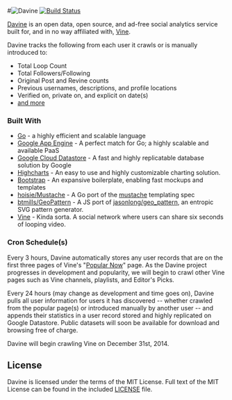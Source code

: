 #![Davine](https://raw.githubusercontent.com/AustinDizzy/davine-share/master/assets/Davine-text-render.png "Davine - Plant your vines, we'll watch them grow.") 
[![Build Status](https://travis-ci.org/AustinDizzy/davine.svg)](https://travis-ci.org/AustinDizzy/davine)


[Davine](//davine.co) is an open data, open source, and ad-free social analytics service built for, and in no way affiliated with, [Vine](https://vine.co).


Davine tracks the following from each user it crawls or is manually introduced to:
  - Total Loop Count
  - Total Followers/Following
  - Original Post and Revine counts
  - Previous usernames, descriptions, and profile locations
  - Verified on, private on, and explicit on date(s)
  - [and more](app/types.go)

### Built With
  - [Go](http://golang.org) - a highly efficient and scalable language
  - [Google App Engine](https://cloud.google.com/appengine) - A perfect match for Go; a highly scalable and available PaaS
  - [Google Cloud Datastore](https://cloud.google.com/datastore/) - A fast and highly replicatable database solution by Google
  - [Highcharts](http://highcharts.com) - An easy to use and highly customizable charting solution.
  - [Bootstrap](http://getbootstrap.com) - An expansive boilerplate, enabling fast mockups and templates
  - [hoisie/Mustache](https://github.com/hoisie/mustache) - A Go port of the [mustache](http://mustache.github.io) templating spec
  - [btmills/GeoPattern](https://github.com/btmills/geopattern) - A JS port of [jasonlong/geo_pattern](https://github.com/jasonlong/geo_pattern), an entropic SVG pattern generator.
  - [Vine](https://vine.co) - Kinda sorta. A social network where users can share six seconds of looping video.

### Cron Schedule(s)

Every 3 hours, Davine automatically stores any user records that are on the first three pages of Vine's "[Popular Now](https://vine.co/popular-now)" page. As the Davine project progresses in development and popularity, we will begin to crawl other Vine pages such as Vine channels, playlists, and Editor's Picks.

Every 24 hours (may change as development and time goes on), Davine pulls all user information for users it has discovered -- whether crawled from the popular page(s) or introduced manually by another user -- and appends their statistics in a user record stored and highly replicated on Google Datastore. Public datasets will soon be available for download and browsing free of charge.

Davine will begin crawling Vine on December 31st, 2014.

License
----

Davine is licensed under the terms of the MIT License. Full text of the MIT License can be found in the included [LICENSE](LICENSE) file.
